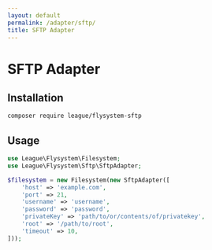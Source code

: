 ```yaml
---
layout: default
permalink: /adapter/sftp/
title: SFTP Adapter
---
```


# SFTP Adapter

## Installation

~~~ bash
composer require league/flysystem-sftp
~~~

## Usage

~~~ php
use League\Flysystem\Filesystem;
use League\Flysystem\Sftp\SftpAdapter;

$filesystem = new Filesystem(new SftpAdapter([
    'host' => 'example.com',
    'port' => 21,
    'username' => 'username',
    'password' => 'password',
    'privateKey' => 'path/to/or/contents/of/privatekey',
    'root' => '/path/to/root',
    'timeout' => 10,
]));
~~~
